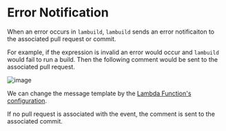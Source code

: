 # Error Notification

When an error occurs in `lambuild`, `lambuild` sends an error notificaiton to the associated pull request or commit.

For example, if the expression is invalid an error would occur and `lambuild` would fail to run a build.
Then the following comment would be sent to the associated pull request.

![image](https://user-images.githubusercontent.com/13323303/116962766-e7b5c300-ace1-11eb-80ad-70a4291a913c.png)

We can change the message template by the [Lambda Function's configuration](lambda-configuration.md).

If no pull request is associated with the event, the comment is sent to the associated commit.
